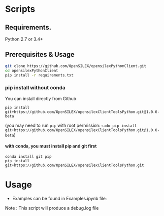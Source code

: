 # Scripts
## Requirements.

Python 2.7 or 3.4+

## Prerequisites & Usage

```sh
git clone https://github.com/OpenSILEX/opensilexPythonClient.git
cd opensilexPythonClient
pip install -r requirements.txt
```
### pip install without conda

You can install directly from Github

```shy
pip install git+https://github.com/OpenSILEX/opensilexClientToolsPython.git@1.0.0-beta
```
(you may need to run `pip` with root permission: `sudo pip install git+https://github.com/OpenSILEX/opensilexClientToolsPython.git@1.0.0-beta`)

#### with conda, you must install pip and git first

```
conda install git pip
pip install git+https://github.com/OpenSILEX/opensilexClientToolsPython.git
```

# Usage
 
* Examples can be found in Examples.ipynb file:

Note : This script will produce a debug.log file

